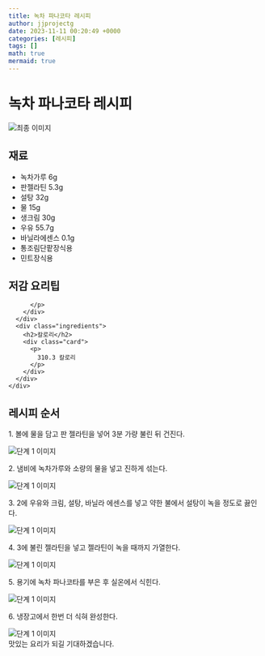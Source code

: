 ```yaml
---
title: 녹차 파나코타 레시피
author: jjprojectg
date: 2023-11-11 00:20:49 +0000
categories: [레시피]
tags: []
math: true
mermaid: true
---
```

<meta name="og:type" content="website"/>
<meta charset="UTF-8"/>
<div class="header">
  <h1>녹차 파나코타 레시피</h1>
</div>

<div class="container my-4">
  <div class="row">
    <div class="col-12 col-md-6">
      <div class="recipe-image">
        <img src="http://www.foodsafetykorea.go.kr/uploadimg/20141117/20141117053442_1416213282795.jpg" class="step-image" alt="최종 이미지"/>
      </div>
    </div>
    <div class="col-12 col-md-6">
      <div class="ingredients">
        <h2>재료</h2>
        <ul class="card">
          <li> 녹차가루 6g </li>
          <li>  판젤라틴 5.3g </li>
          <li>  설탕 32g </li>
          <li>  물 15g </li>
          <li>  생크림 30g </li>
          <li>  우유 55.7g </li>
          <li>  바닐라에센스 0.1g </li>
          <li>  통조림단팥장식용 </li>
          <li> 민트장식용 </li>
</ul>
      </div>
    </div>
    <div class="col-12 col-md-6">
      <div class="ingredients">
        <h2>저감 요리팁</h2>
        <div class="card"> 
          <p>
            
          </p>
        </div>
      </div>
      <div class="ingredients">
        <h2>칼로리</h2>
        <div class="card"> 
          <p>
            310.3 칼로리
          </p>
        </div>
      </div>
    </div>
  </div>

  <h2 class="my-4">레시피 순서</h2>
  <div class="card recipe-card">
    <div class="card-body recipe-step">
      <p class="card-text step-description">1. 볼에 물을 담고 판 젤라틴을 넣어 3분 가량 불린 뒤 건진다.</p>
      <img src="http://www.foodsafetykorea.go.kr/uploadimg/cook/843-1.jpg" alt="단계 1 이미지" class="step-image"/>
    </div>
  </div>
  <div class="card recipe-card">
    <div class="card-body recipe-step">
      <p class="card-text step-description">2. 냄비에 녹차가루와 소량의 물을 넣고 진하게 섞는다.</p>
      <img src="http://www.foodsafetykorea.go.kr/uploadimg/cook/843-2.jpg" alt="단계 1 이미지" class="step-image"/>
    </div>
  </div>
  <div class="card recipe-card">
    <div class="card-body recipe-step">
      <p class="card-text step-description">3. 2에 우유와 크림, 설탕, 바닐라 에센스를 넣고 약한 불에서 설탕이 녹을 정도로 끓인다.</p>
      <img src="http://www.foodsafetykorea.go.kr/uploadimg/cook/843-3.jpg" alt="단계 1 이미지" class="step-image"/>
    </div>
  </div>
  <div class="card recipe-card">
    <div class="card-body recipe-step">
      <p class="card-text step-description">4. 3에 불린 젤라틴을 넣고 젤라틴이 녹을 때까지 가열한다.</p>
      <img src="http://www.foodsafetykorea.go.kr/uploadimg/cook/843-4.jpg" alt="단계 1 이미지" class="step-image"/>
    </div>
  </div>
  <div class="card recipe-card">
    <div class="card-body recipe-step">
      <p class="card-text step-description">5. 용기에 녹차 파나코타를 부은 후 실온에서 식힌다.</p>
      <img src="http://www.foodsafetykorea.go.kr/uploadimg/cook/843-5.jpg" alt="단계 1 이미지" class="step-image"/>
    </div>
  </div>
  <div class="card recipe-card">
    <div class="card-body recipe-step">
      <p class="card-text step-description">6. 냉장고에서 한번 더 식혀 완성한다.</p>
      <img src="http://www.foodsafetykorea.go.kr/uploadimg/cook/843-6.jpg" alt="단계 1 이미지" class="step-image"/>
    </div>
  </div>

</div>
맛있는 요리가 되길 기대하겠습니다.
